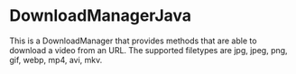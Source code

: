 # DownloadManagerJava
This is a DownloadManager that provides methods that are able to download a video from an URL.
The supported filetypes are jpg, jpeg, png, gif, webp, mp4, avi, mkv.
